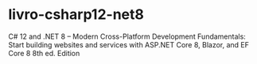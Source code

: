 # livro-csharp12-net8
C# 12 and .NET 8 – Modern Cross-Platform Development Fundamentals: Start building websites and services with ASP.NET Core 8, Blazor, and EF Core 8 8th ed. Edition
